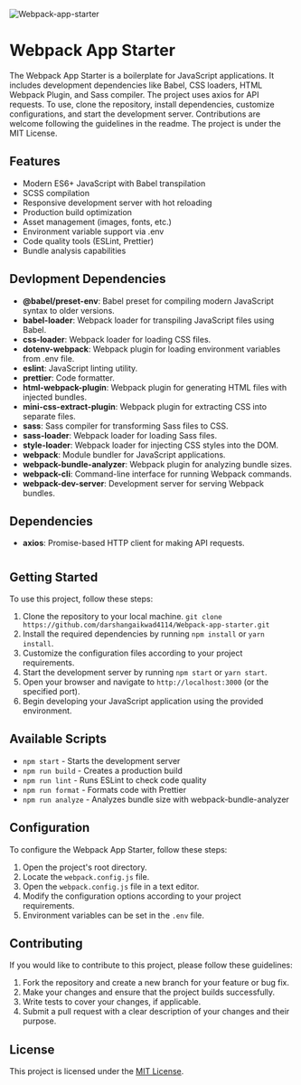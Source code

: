 ![Webpack-app-starter](https://socialify.git.ci/darshangaikwad4114/Webpack-app-starter/image?language=1&logo=https%3A%2F%2Fskillicons.dev%2Ficons%3Fi%3Dwebpack&name=1&pattern=Solid&theme=Light)

# Webpack App Starter

The Webpack App Starter is a boilerplate for JavaScript applications. It includes development dependencies like Babel, CSS loaders, HTML Webpack Plugin, and Sass compiler. The project uses axios for API requests. To use, clone the repository, install dependencies, customize configurations, and start the development server. Contributions are welcome following the guidelines in the readme. The project is under the MIT License.

## Features

- Modern ES6+ JavaScript with Babel transpilation
- SCSS compilation
- Responsive development server with hot reloading
- Production build optimization
- Asset management (images, fonts, etc.)
- Environment variable support via .env
- Code quality tools (ESLint, Prettier)
- Bundle analysis capabilities

## Devlopment Dependencies

- **@babel/preset-env**: Babel preset for compiling modern JavaScript syntax to older versions.
- **babel-loader**: Webpack loader for transpiling JavaScript files using Babel.
- **css-loader**: Webpack loader for loading CSS files.
- **dotenv-webpack**: Webpack plugin for loading environment variables from .env file.
- **eslint**: JavaScript linting utility.
- **prettier**: Code formatter.
- **html-webpack-plugin**: Webpack plugin for generating HTML files with injected bundles.
- **mini-css-extract-plugin**: Webpack plugin for extracting CSS into separate files.
- **sass**: Sass compiler for transforming Sass files to CSS.
- **sass-loader**: Webpack loader for loading Sass files.
- **style-loader**: Webpack loader for injecting CSS styles into the DOM.
- **webpack**: Module bundler for JavaScript applications.
- **webpack-bundle-analyzer**: Webpack plugin for analyzing bundle sizes.
- **webpack-cli**: Command-line interface for running Webpack commands.
- **webpack-dev-server**: Development server for serving Webpack bundles.

## Dependencies

- **axios**: Promise-based HTTP client for making API requests.

#

## Getting Started

To use this project, follow these steps:

1. Clone the repository to your local machine.
   `git clone https://github.com/darshangaikwad4114/Webpack-app-starter.git`
2. Install the required dependencies by running `npm install` or `yarn install`.
3. Customize the configuration files according to your project requirements.
4. Start the development server by running `npm start` or `yarn start`.
5. Open your browser and navigate to `http://localhost:3000` (or the specified port).
6. Begin developing your JavaScript application using the provided environment.

## Available Scripts

- `npm start` - Starts the development server
- `npm run build` - Creates a production build
- `npm run lint` - Runs ESLint to check code quality
- `npm run format` - Formats code with Prettier
- `npm run analyze` - Analyzes bundle size with webpack-bundle-analyzer

## Configuration

To configure the Webpack App Starter, follow these steps:

1. Open the project's root directory.
2. Locate the `webpack.config.js` file.
3. Open the `webpack.config.js` file in a text editor.
4. Modify the configuration options according to your project requirements.
5. Environment variables can be set in the `.env` file.

## Contributing 

If you would like to contribute to this project, please follow these guidelines:

1. Fork the repository and create a new branch for your feature or bug fix.
2. Make your changes and ensure that the project builds successfully.
3. Write tests to cover your changes, if applicable.
4. Submit a pull request with a clear description of your changes and their purpose.

## License

This project is licensed under the [MIT License](LICENSE).
